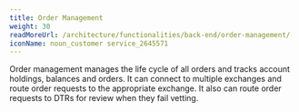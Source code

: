 ```yaml
---
title: Order Management
weight: 30
readMoreUrl: /architecture/functionalities/back-end/order-management/
iconName: noun_customer service_2645571
---
```


Order management manages the life cycle of all orders and tracks account holdings, balances and orders.  It can connect to multiple exchanges and route order requests to the appropriate exchange.  It also can route order requests to DTRs for review when they fail vetting.
